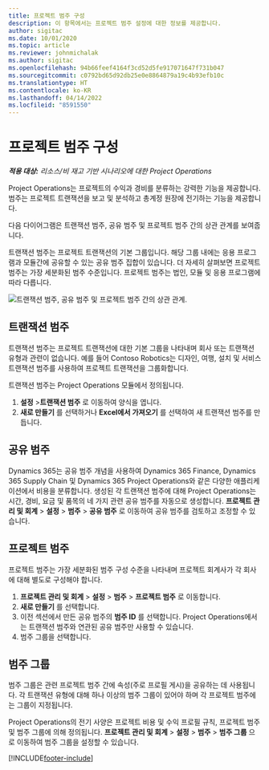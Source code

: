 ```yaml
---
title: 프로젝트 범주 구성
description: 이 항목에서는 프로젝트 범주 설정에 대한 정보를 제공합니다.
author: sigitac
ms.date: 10/01/2020
ms.topic: article
ms.reviewer: johnmichalak
ms.author: sigitac
ms.openlocfilehash: 94b66feef4164f3cd52d5fe917071647f731b047
ms.sourcegitcommit: c0792bd65d92db25e0e8864879a19c4b93efb10c
ms.translationtype: HT
ms.contentlocale: ko-KR
ms.lasthandoff: 04/14/2022
ms.locfileid: "8591550"
---
```

# <a name="configure-project-categories"></a>프로젝트 범주 구성

_**적용 대상:** 리소스/비 재고 기반 시나리오에 대한 Project Operations_

Project Operations는 프로젝트의 수익과 경비를 분류하는 강력한 기능을 제공합니다. 범주는 프로젝트 트랜잭션을 보고 및 분석하고 총계정 원장에 전기하는 기능을 제공합니다.

다음 다이어그램은 트랜잭션 범주, 공유 범주 및 프로젝트 범주 간의 상관 관계를 보여줍니다. 

트랜잭션 범주는 프로젝트 트랜잭션의 기본 그룹입니다. 해당 그룹 내에는 응용 프로그램과 모듈간에 공유할 수 있는 공유 범주 집합이 있습니다. 더 자세히 살펴보면 프로젝트 범주는 가장 세분화된 범주 수준입니다. 프로젝트 범주는 법인, 모듈 및 응용 프로그램에 따라 다릅니다.

![트랜잭션 범주, 공유 범주 및 프로젝트 범주 간의 상관 관계.](media/project-categories.png)

## <a name="transaction-categories"></a>트랜잭션 범주

트랜잭션 범주는 프로젝트 트랜잭션에 대한 기본 그룹을 나타내며 회사 또는 트랜잭션 유형과 관련이 없습니다. 예를 들어 Contoso Robotics는 디자인, 여행, 설치 및 서비스 트랜잭션 범주를 사용하여 프로젝트 트랜잭션을 그룹화합니다.

트랜잭션 범주는 Project Operations 모듈에서 정의됩니다. 
1. **설정** \>**트랜잭션 범주** 로 이동하여 양식을 엽니다. 
2. **새로 만들기** 를 선택하거나 **Excel에서 가져오기** 를 선택하여 새 트랜잭션 범주를 만듭니다.

## <a name="shared-categories"></a>공유 범주

Dynamics 365는 공유 범주 개념을 사용하여 Dynamics 365 Finance, Dynamics 365 Supply Chain 및 Dynamics 365 Project Operations와 같은 다양한 애플리케이션에서 비용을 분류합니다. 생성된 각 트랜잭션 범주에 대해 Project Operations는 시간, 경비, 요금 및 품목의 네 가지 관련 공유 범주를 자동으로 생성합니다. **프로젝트 관리 및 회계** \> **설정** \> **범주** \> **공유 범주** 로 이동하여 공유 범주를 검토하고 조정할 수 있습니다.

## <a name="project-categories"></a>프로젝트 범주

프로젝트 범주는 가장 세분화된 범주 구성 수준을 나타내며 프로젝트 회계사가 각 회사에 대해 별도로 구성해야 합니다.

1. **프로젝트 관리 및 회계** \> **설정** \> **범주** \> **프로젝트 범주** 로 이동합니다.
2. **새로 만들기** 를 선택합니다.
3. 이전 섹션에서 만든 공유 범주의 **범주 ID** 를 선택합니다. Project Operations에서는 트랜잭션 범주와 연관된 공유 범주만 사용할 수 있습니다.
4. 범주 그룹을 선택합니다.

## <a name="category-groups"></a>범주 그룹

범주 그룹은 관련 프로젝트 범주 간에 속성(주로 프로필 게시)을 공유하는 데 사용됩니다. 각 트랜잭션 유형에 대해 하나 이상의 범주 그룹이 있어야 하며 각 프로젝트 범주에는 그룹이 지정됩니다.

Project Operations의 전기 사양은 프로젝트 비용 및 수익 프로필 규칙, 프로젝트 범주 및 범주 그룹에 의해 정의됩니다. **프로젝트 관리 및 회계** \> **설정** \> **범주** \> **범주 그룹** 으로 이동하여 범주 그룹을 설정할 수 있습니다.


[!INCLUDE[footer-include](../includes/footer-banner.md)]
